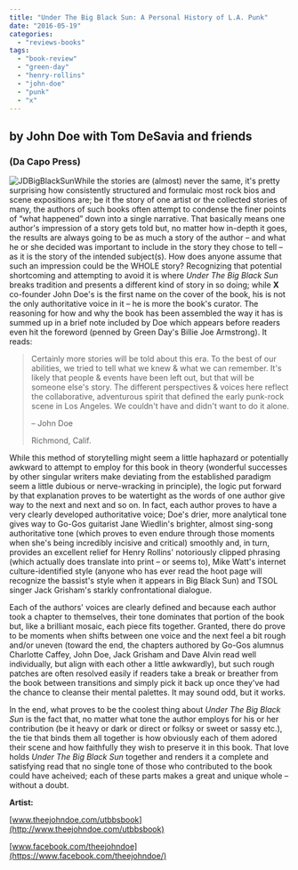 ```yaml
---
title: "Under The Big Black Sun: A Personal History of L.A. Punk"
date: "2016-05-19"
categories: 
  - "reviews-books"
tags: 
  - "book-review"
  - "green-day"
  - "henry-rollins"
  - "john-doe"
  - "punk"
  - "x"
---
```


## by John Doe with Tom DeSavia and friends

### (Da Capo Press)

![JDBigBlackSun](https://hellbound.ca/wp-content/uploads/2016/05/JDBigBlackSun-228x300.jpg)While the stories are (almost) never the same, it's pretty surprising how consistently structured and formulaic most rock bios and scene expositions are; be it the story of one artist or the collected stories of many, the authors of such books often attempt to condense the finer points of “what happened” down into a single narrative. That basically means one author's impression of a story gets told but, no matter how in-depth it goes, the results are always going to be as much a story of the author – and what he or she decided was important to include in the story they chose to tell – as it is the story of the intended subject(s). How does anyone assume that such an impression could be the WHOLE story? Recognizing that potential shortcoming and attempting to avoid it is where _Under The Big Black Sun_ breaks tradition and presents a different kind of story in so doing; while **X** co-founder John Doe's is the first name on the cover of the book, his is not the only authoritative voice in it – he is more the book's curator. The reasoning for how and why the book has been assembled the way it has is summed up in a brief note included by Doe which appears before readers even hit the foreword (penned by Green Day's Billie Joe Armstrong). It reads:

> Certainly more stories will be told about this era. To the best of our abilities, we tried to tell what we knew & what we can remember. It's likely that people & events have been left out, but that will be someone else's story. The different perspectives & voices here reflect the collaborative, adventurous spirit that defined the early punk-rock scene in Los Angeles. We couldn't have and didn't want to do it alone.
> 
> – John Doe
> 
> Richmond, Calif.

While this method of storytelling might seem a little haphazard or potentially awkward to attempt to employ for this book in theory (wonderful successes by other singular writers make deviating from the established paradigm seem a little dubious or nerve-wracking in principle), the logic put forward by that explanation proves to be watertight as the words of one author give way to the next and next and so on. In fact, each author proves to have a very clearly developed authoritative voice; Doe's drier, more analytical tone gives way to Go-Gos guitarist Jane Wiedlin's brighter, almost sing-song authoritative tone (which proves to even endure through those moments when she's being incredibly incisive and critical) smoothly and, in turn, provides an excellent relief for Henry Rollins' notoriously clipped phrasing (which actually does translate into print – or seems to), Mike Watt's internet culture-identified style (anyone who has ever read the hoot page will recognize the bassist's style when it appears in Big Black Sun) and TSOL singer Jack Grisham's starkly confrontational dialogue.

Each of the authors' voices are clearly defined and because each author took a chapter to themselves, their tone dominates that portion of the book but, like a brilliant mosaic, each piece fits together. Granted, there do prove to be moments when shifts between one voice and the next feel a bit rough and/or uneven (toward the end, the chapters authored by Go-Gos alumnus Charlotte Caffey, John Doe, Jack Grisham and Dave Alvin read well individually, but align with each other a little awkwardly), but such rough patches are often resolved easily if readers take a break or breather from the book between transitions and simply pick it back up once they've had the chance to cleanse their mental palettes. It may sound odd, but it works.

In the end, what proves to be the coolest thing about _Under The Big Black Sun_ is the fact that, no matter what tone the author employs for his or her contribution (be it heavy or dark or direct or folksy or sweet or sassy etc.), the tie that binds them all together is how obviously each of them adored their scene and how faithfully they wish to preserve it in this book. That love holds _Under The Big Black Sun_ together and renders it a complete and satisfying read that no single tone of those who contributed to the book could have acheived; each of these parts makes a great and unique whole – without a doubt.

**Artist:**

[www.theejohndoe.com/utbbsbook](http://www.theejohndoe.com/utbbsbook)

[www.facebook.com/theejohndoe](https://www.facebook.com/theejohndoe/)
